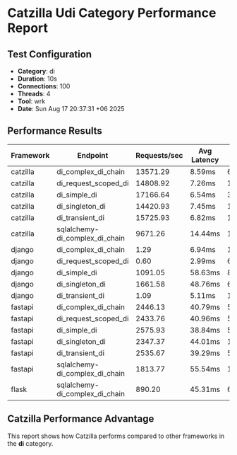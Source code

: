 # Catzilla Udi Category Performance Report

## Test Configuration
- **Category**: di
- **Duration**: 10s
- **Connections**: 100
- **Threads**: 4
- **Tool**: wrk
- **Date**: Sun Aug 17 20:37:31 +06 2025

## Performance Results

| Framework | Endpoint | Requests/sec | Avg Latency | 99% Latency |
|-----------|----------|--------------|-------------|-------------|
| catzilla | di_complex_di_chain | 13571.29 | 8.59ms | 61.04ms |
| catzilla | di_request_scoped_di | 14808.92 | 7.26ms | 11.13ms |
| catzilla | di_simple_di | 17166.64 | 6.54ms | 33.36ms |
| catzilla | di_singleton_di | 14420.93 | 7.45ms | 15.51ms |
| catzilla | di_transient_di | 15725.93 | 6.82ms | 11.49ms |
| catzilla | sqlalchemy-di_complex_di_chain | 9671.26 | 14.44ms | 146.37ms |
| django | di_complex_di_chain | 1.29 | 6.94ms | 18.74ms |
| django | di_request_scoped_di | 0.60 | 2.99ms | 6.70ms |
| django | di_simple_di | 1091.05 | 58.63ms | 80.85ms |
| django | di_singleton_di | 1661.58 | 48.76ms | 61.99ms |
| django | di_transient_di | 1.09 | 5.11ms | 13.48ms |
| fastapi | di_complex_di_chain | 2446.13 | 40.79ms | 54.90ms |
| fastapi | di_request_scoped_di | 2433.76 | 40.96ms | 55.38ms |
| fastapi | di_simple_di | 2575.93 | 38.84ms | 55.97ms |
| fastapi | di_singleton_di | 2347.37 | 44.01ms | 154.93ms |
| fastapi | di_transient_di | 2535.67 | 39.29ms | 50.13ms |
| fastapi | sqlalchemy-di_complex_di_chain | 1813.77 | 55.54ms | 136.55ms |
| flask | sqlalchemy-di_complex_di_chain | 890.20 | 45.31ms | 68.91ms |

## Catzilla Performance Advantage

This report shows how Catzilla performs compared to other frameworks in the **di** category.

